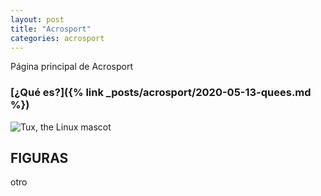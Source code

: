 ```yaml
---
layout: post
title: "Acrosport"
categories: acrosport
---
```


Página principal de Acrosport

### [¿Qué es?]({% link _posts/acrosport/2020-05-13-quees.md %})

![Tux, the Linux mascot](../images/descarga.png)



## FIGURAS

otro